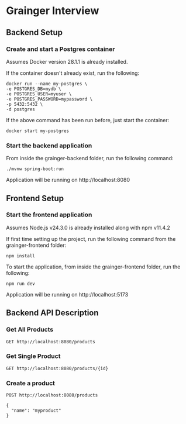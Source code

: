 # Grainger Interview

## Backend Setup

### Create and start a Postgres container
Assumes Docker version 28.1.1 is already installed.

If the container doesn't already exist, run the following:
```
docker run --name my-postgres \
-e POSTGRES_DB=mydb \
-e POSTGRES_USER=myuser \
-e POSTGRES_PASSWORD=mypassword \
-p 5432:5432 \
-d postgres
```
If the above command has been run before, just start the container:

```
docker start my-postgres
```

### Start the backend application
From inside the grainger-backend folder, run the following command:

``` 
./mvnw spring-boot:run
```

Application will be running on http://localhost:8080

## Frontend Setup
### Start the frontend application
Assumes Node.js v24.3.0 is already installed along with npm v11.4.2

If first time setting up the project, run the following command from the grainger-frontend folder:

```
npm install
```

To start the application, from inside the grainger-frontend folder, run the following:

```
npm run dev
```

Application will be running on http://localhost:5173

## Backend API Description
### Get All Products
```
GET http://localhost:8080/products
```
### Get Single Product
```
GET http://localhost:8080/products/{id}
```
### Create a product
```
POST http://localhost:8080/products

{
  "name": "myproduct"
}
```


